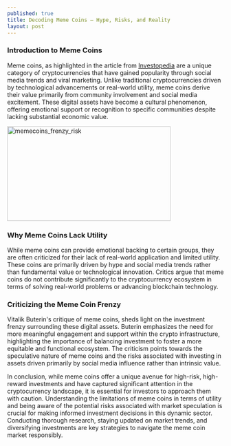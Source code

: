 ```yaml
---
published: true
title: Decoding Meme Coins – Hype, Risks, and Reality
layout: post
---
```


### Introduction to Meme Coins
Meme coins, as highlighted in the article from [Investopedia] are a unique category of cryptocurrencies that have gained popularity through social media trends and viral marketing. Unlike traditional cryptocurrencies driven by technological advancements or real-world utility, meme coins derive their value primarily from community involvement and social media excitement. These digital assets have become a cultural phenomenon, offering emotional support or recognition to specific communities despite lacking substantial economic value.

<img src="http://maikotrindade.github.io/public/img/memecoins.png" width="380" height="220" alt="memecoins_frenzy_risk"/> 

### Why Meme Coins Lack Utility
While meme coins can provide emotional backing to certain groups, they are often criticized for their lack of real-world application and limited utility. These coins are primarily driven by hype and social media trends rather than fundamental value or technological innovation. Critics argue that meme coins do not contribute significantly to the cryptocurrency ecosystem in terms of solving real-world problems or advancing blockchain technology.

### Criticizing the Meme Coin Frenzy
Vitalik Buterin's critique of meme coins, sheds light on the investment frenzy surrounding these digital assets. Buterin emphasizes the need for more meaningful engagement and support within the crypto infrastructure, highlighting the importance of balancing investment to foster a more equitable and functional ecosystem. The criticism points towards the speculative nature of meme coins and the risks associated with investing in assets driven primarily by social media influence rather than intrinsic value.

In conclusion, while meme coins offer a unique avenue for high-risk, high-reward investments and have captured significant attention in the cryptocurrency landscape, it is essential for investors to approach them with caution. Understanding the limitations of meme coins in terms of utility and being aware of the potential risks associated with market speculation is crucial for making informed investment decisions in this dynamic sector. Conducting thorough research, staying updated on market trends, and diversifying investments are key strategies to navigate the meme coin market responsibly.

[Investopedia]: https://www.investopedia.com/meme-coin-6750312